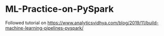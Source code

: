 # ML-Practice-on-PySpark
Followed tutorial on https://www.analyticsvidhya.com/blog/2019/11/build-machine-learning-pipelines-pyspark/
